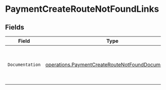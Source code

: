 # PaymentCreateRouteNotFoundLinks


## Fields

| Field                                                                                                                    | Type                                                                                                                     | Required                                                                                                                 | Description                                                                                                              |
| ------------------------------------------------------------------------------------------------------------------------ | ------------------------------------------------------------------------------------------------------------------------ | ------------------------------------------------------------------------------------------------------------------------ | ------------------------------------------------------------------------------------------------------------------------ |
| `Documentation`                                                                                                          | [operations.PaymentCreateRouteNotFoundDocumentation](../../models/operations/paymentcreateroutenotfounddocumentation.md) | :heavy_check_mark:                                                                                                       | The URL to the generic Mollie API error handling guide.                                                                  |